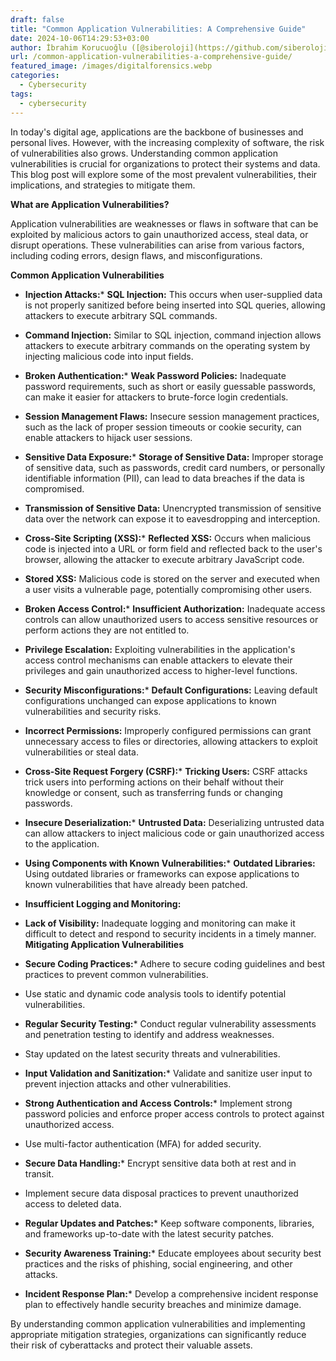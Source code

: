 ```yaml
---
draft: false
title: "Common Application Vulnerabilities: A Comprehensive Guide"
date: 2024-10-06T14:29:53+03:00
author: İbrahim Korucuoğlu ([@siberoloji](https://github.com/siberoloji))
url: /common-application-vulnerabilities-a-comprehensive-guide/
featured_image: /images/digitalforensics.webp
categories:
  - Cybersecurity
tags:
  - cybersecurity
---
```



In today's digital age, applications are the backbone of businesses and personal lives. However, with the increasing complexity of software, the risk of vulnerabilities also grows. Understanding common application vulnerabilities is crucial for organizations to protect their systems and data. This blog post will explore some of the most prevalent vulnerabilities, their implications, and strategies to mitigate them.



**What are Application Vulnerabilities?**



Application vulnerabilities are weaknesses or flaws in software that can be exploited by malicious actors to gain unauthorized access, steal data, or disrupt operations. These vulnerabilities can arise from various factors, including coding errors, design flaws, and misconfigurations.



**Common Application Vulnerabilities**


* **Injection Attacks:*** **SQL Injection:** This occurs when user-supplied data is not properly sanitized before being inserted into SQL queries, allowing attackers to execute arbitrary SQL commands.

* **Command Injection:** Similar to SQL injection, command injection allows attackers to execute arbitrary commands on the operating system by injecting malicious code into input fields.



* **Broken Authentication:*** **Weak Password Policies:** Inadequate password requirements, such as short or easily guessable passwords, can make it easier for attackers to brute-force login credentials.

* **Session Management Flaws:** Insecure session management practices, such as the lack of proper session timeouts or cookie security, can enable attackers to hijack user sessions.



* **Sensitive Data Exposure:*** **Storage of Sensitive Data:** Improper storage of sensitive data, such as passwords, credit card numbers, or personally identifiable information (PII), can lead to data breaches if the data is compromised.

* **Transmission of Sensitive Data:** Unencrypted transmission of sensitive data over the network can expose it to eavesdropping and interception.



* **Cross-Site Scripting (XSS):*** **Reflected XSS:** Occurs when malicious code is injected into a URL or form field and reflected back to the user's browser, allowing the attacker to execute arbitrary JavaScript code.

* **Stored XSS:** Malicious code is stored on the server and executed when a user visits a vulnerable page, potentially compromising other users.



* **Broken Access Control:*** **Insufficient Authorization:** Inadequate access controls can allow unauthorized users to access sensitive resources or perform actions they are not entitled to.

* **Privilege Escalation:** Exploiting vulnerabilities in the application's access control mechanisms can enable attackers to elevate their privileges and gain unauthorized access to higher-level functions.



* **Security Misconfigurations:*** **Default Configurations:** Leaving default configurations unchanged can expose applications to known vulnerabilities and security risks.

* **Incorrect Permissions:** Improperly configured permissions can grant unnecessary access to files or directories, allowing attackers to exploit vulnerabilities or steal data.



* **Cross-Site Request Forgery (CSRF):*** **Tricking Users:** CSRF attacks trick users into performing actions on their behalf without their knowledge or consent, such as transferring funds or changing passwords.



* **Insecure Deserialization:*** **Untrusted Data:** Deserializing untrusted data can allow attackers to inject malicious code or gain unauthorized access to the application.



* **Using Components with Known Vulnerabilities:*** **Outdated Libraries:** Using outdated libraries or frameworks can expose applications to known vulnerabilities that have already been patched.



* **Insufficient Logging and Monitoring:**



* **Lack of Visibility:** Inadequate logging and monitoring can make it difficult to detect and respond to security incidents in a timely manner.
**Mitigating Application Vulnerabilities**


* **Secure Coding Practices:*** Adhere to secure coding guidelines and best practices to prevent common vulnerabilities.

* Use static and dynamic code analysis tools to identify potential vulnerabilities.



* **Regular Security Testing:*** Conduct regular vulnerability assessments and penetration testing to identify and address weaknesses.

* Stay updated on the latest security threats and vulnerabilities.



* **Input Validation and Sanitization:*** Validate and sanitize user input to prevent injection attacks and other vulnerabilities.



* **Strong Authentication and Access Controls:*** Implement strong password policies and enforce proper access controls to protect against unauthorized access.

* Use multi-factor authentication (MFA) for added security.



* **Secure Data Handling:*** Encrypt sensitive data both at rest and in transit.

* Implement secure data disposal practices to prevent unauthorized access to deleted data.



* **Regular Updates and Patches:*** Keep software components, libraries, and frameworks up-to-date with the latest security patches.



* **Security Awareness Training:*** Educate employees about security best practices and the risks of phishing, social engineering, and other attacks.



* **Incident Response Plan:*** Develop a comprehensive incident response plan to effectively handle security breaches and minimize damage.

By understanding common application vulnerabilities and implementing appropriate mitigation strategies, organizations can significantly reduce their risk of cyberattacks and protect their valuable assets.
